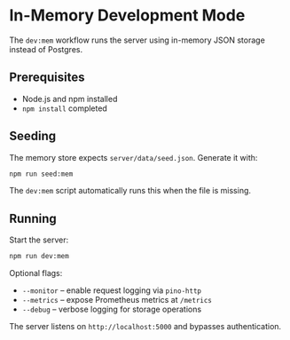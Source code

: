 # In-Memory Development Mode

The `dev:mem` workflow runs the server using in-memory JSON storage instead of Postgres.

## Prerequisites
- Node.js and npm installed
- `npm install` completed

## Seeding
The memory store expects `server/data/seed.json`. Generate it with:

```bash
npm run seed:mem
```

The `dev:mem` script automatically runs this when the file is missing.

## Running
Start the server:

```bash
npm run dev:mem
```

Optional flags:

- `--monitor` – enable request logging via `pino-http`
- `--metrics` – expose Prometheus metrics at `/metrics`
- `--debug` – verbose logging for storage operations

The server listens on `http://localhost:5000` and bypasses authentication.
